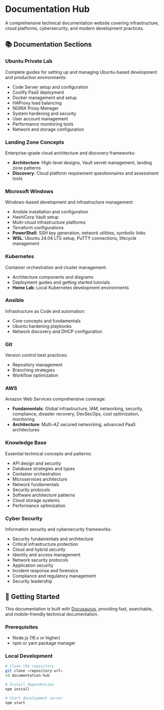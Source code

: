 # Documentation Hub

A comprehensive technical documentation website covering infrastructure, cloud platforms, cybersecurity, and modern development practices.

## 📚 Documentation Sections

### Ubuntu Private Lab

Complete guides for setting up and managing Ubuntu-based development and production environments:

- Code Server setup and configuration
- Coolify PaaS deployment
- Docker management and setup
- HAProxy load balancing
- NGINX Proxy Manager
- System hardening and security
- User account management
- Performance monitoring tools
- Network and storage configuration

### Landing Zone Concepts

Enterprise-grade cloud architecture and discovery frameworks:

- **Architecture**: High-level designs, Vault secret management, landing zone patterns
- **Discovery**: Cloud platform requirement questionnaires and assessment tools

### Microsoft Windows

Windows-based development and infrastructure management:

- Ansible installation and configuration
- HashiCorp Vault setup
- Multi-cloud infrastructure platforms
- Terraform configurations
- **PowerShell**: SSH key generation, network utilities, symbolic links
- **WSL**: Ubuntu 24.04 LTS setup, PuTTY connections, lifecycle management

### Kubernetes

Container orchestration and cluster management:

- Architecture components and diagrams
- Deployment guides and getting started tutorials
- **Home Lab**: Local Kubernetes development environments

### Ansible

Infrastructure as Code and automation:

- Core concepts and fundamentals
- Ubuntu hardening playbooks
- Network discovery and DHCP configuration

### Git

Version control best practices:

- Repository management
- Branching strategies
- Workflow optimization

### AWS

Amazon Web Services comprehensive coverage:

- **Fundamentals**: Global infrastructure, IAM, networking, security, compliance, disaster recovery, DevSecOps, cost optimization, monitoring
- **Architecture**: Multi-AZ secured networking, advanced PaaS architectures

### Knowledge Base

Essential technical concepts and patterns:

- API design and security
- Database strategies and types
- Container orchestration
- Microservices architecture
- Network fundamentals
- Security protocols
- Software architecture patterns
- Cloud storage systems
- Performance optimization

### Cyber Security

Information security and cybersecurity frameworks:

- Security fundamentals and architecture
- Critical infrastructure protection
- Cloud and hybrid security
- Identity and access management
- Network security protocols
- Application security
- Incident response and forensics
- Compliance and regulatory management
- Security leadership

## 🚀 Getting Started

This documentation is built with [Docusaurus](https://docusaurus.io/), providing fast, searchable, and mobile-friendly technical documentation.

### Prerequisites

- Node.js (16.x or higher)
- npm or yarn package manager

### Local Development

```bash
# Clone the repository
git clone <repository-url>
cd documentation-hub

# Install dependencies
npm install

# Start development server
npm start
```
